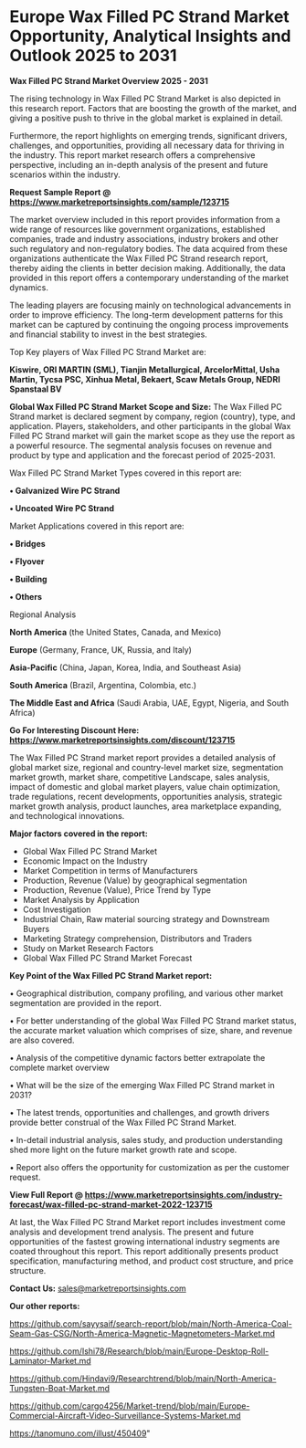  # Europe Wax Filled PC Strand Market Opportunity, Analytical Insights and Outlook 2025 to 2031

<Strong> Wax Filled PC Strand Market Overview 2025 - 2031</strong>

The rising technology in Wax Filled PC Strand Market is also depicted in this research report. Factors that are boosting the growth of the market, and giving a positive push to thrive in the global market is explained in detail.

Furthermore, the report highlights on emerging trends, significant drivers, challenges, and opportunities, providing all necessary data for thriving in the industry. This report market research offers a comprehensive perspective, including an in-depth analysis of the present and future scenarios within the industry.

<strong>Request Sample Report @ <a href=https://www.marketreportsinsights.com/sample/123715>https://www.marketreportsinsights.com/sample/123715</a></strong>

The market overview included in this report provides information from a wide range of resources like government organizations, established companies, trade and industry associations, industry brokers and other such regulatory and non-regulatory bodies. The data acquired from these organizations authenticate the Wax Filled PC Strand research report, thereby aiding the clients in better decision making. Additionally, the data provided in this report offers a contemporary understanding of the market dynamics.

The leading players are focusing mainly on technological advancements in order to improve efficiency. The long-term development patterns for this market can be captured by continuing the ongoing process improvements and financial stability to invest in the best strategies.

Top Key players of Wax Filled PC Strand Market are:

<strong>Kiswire, ORI MARTIN (SML), Tianjin Metallurgical, ArcelorMittal, Usha Martin, Tycsa PSC, Xinhua Metal, Bekaert, Scaw Metals Group, NEDRI Spanstaal BV</strong>

<strong><b>Global Wax Filled PC Strand Market Scope and Size:</b></strong>
The Wax Filled PC Strand market is declared segment by company, region (country), type, and application. Players, stakeholders, and other participants in the global Wax Filled PC Strand market will gain the market scope as they use the report as a powerful resource. The segmental analysis focuses on revenue and product by type and application and the forecast period of 2025-2031.

Wax Filled PC Strand Market Types covered in this report are:

<strong>• Galvanized Wire PC Strand

• Uncoated Wire PC Strand</strong>

Market Applications covered in this report are:

<strong>• Bridges

• Flyover

• Building

• Others</strong> 

Regional Analysis

<strong>North America</strong> (the United States, Canada, and Mexico)

<strong>Europe</strong> (Germany, France, UK, Russia, and Italy)

<strong>Asia-Pacific</strong> (China, Japan, Korea, India, and Southeast Asia)

<strong>South America</strong> (Brazil, Argentina, Colombia, etc.)

<strong>The Middle East and Africa</strong> (Saudi Arabia, UAE, Egypt, Nigeria, and South Africa)

<strong>Go For Interesting Discount Here: <a href=https://www.marketreportsinsights.com/discount/123715>https://www.marketreportsinsights.com/discount/123715</a></strong>

The Wax Filled PC Strand market report provides a detailed analysis of global market size, regional and country-level market size, segmentation market growth, market share, competitive Landscape, sales analysis, impact of domestic and global market players, value chain optimization, trade regulations, recent developments, opportunities analysis, strategic market growth analysis, product launches, area marketplace expanding, and technological innovations.

<strong><b>Major factors covered in the report:</b></strong>
<ul>
  <li>Global Wax Filled PC Strand Market </li>
  <li>Economic Impact on the Industry</li>
  <li>Market Competition in terms of Manufacturers</li>
  <li>Production, Revenue (Value) by geographical segmentation</li>
  <li>Production, Revenue (Value), Price Trend by Type</li>
  <li>Market Analysis by Application</li>
  <li>Cost Investigation</li>
  <li>Industrial Chain, Raw material sourcing strategy and Downstream Buyers</li>
  <li>Marketing Strategy comprehension, Distributors and Traders</li>
  <li>Study on Market Research Factors</li>
  <li>Global Wax Filled PC Strand Market Forecast</li>
</ul>

<strong><b>Key Point of the Wax Filled PC Strand Market report:</b></strong>

• Geographical distribution, company profiling, and various other market segmentation are provided in the report.

• For better understanding of the global Wax Filled PC Strand market status, the accurate market valuation which comprises of size, share, and revenue are also covered.

• Analysis of the competitive dynamic factors better extrapolate the complete market overview

• What will be the size of the emerging Wax Filled PC Strand market in 2031?

• The latest trends, opportunities and challenges, and growth drivers provide better construal of the Wax Filled PC Strand Market.

• In-detail industrial analysis, sales study, and production understanding shed more light on the future market growth rate and scope.

• Report also offers the opportunity for customization as per the customer request.

<strong><b>View Full Report @ <a href=https://www.marketreportsinsights.com/industry-forecast/wax-filled-pc-strand-market-2022-123715>https://www.marketreportsinsights.com/industry-forecast/wax-filled-pc-strand-market-2022-123715</a></b></strong>


At last, the Wax Filled PC Strand Market report includes investment come analysis and development trend analysis. The present and future opportunities of the fastest growing international industry segments are coated throughout this report. This report additionally presents product specification, manufacturing method, and product cost structure, and price structure.

<strong>Contact Us:</strong>
sales@marketreportsinsights.com

<strong>Our other reports:</strong>

<a href=https://github.com/sayysaif/search-report/blob/main/North-America-Coal-Seam-Gas-CSG/North-America-Magnetic-Magnetometers-Market.md>https://github.com/sayysaif/search-report/blob/main/North-America-Coal-Seam-Gas-CSG/North-America-Magnetic-Magnetometers-Market.md</a>

<a href=https://github.com/Ishi78/Research/blob/main/Europe-Desktop-Roll-Laminator-Market.md>https://github.com/Ishi78/Research/blob/main/Europe-Desktop-Roll-Laminator-Market.md</a>

<a href=https://github.com/Hindavi9/Researchtrend/blob/main/North-America-Tungsten-Boat-Market.md>https://github.com/Hindavi9/Researchtrend/blob/main/North-America-Tungsten-Boat-Market.md</a>

<a href=https://github.com/cargo4256/Market-trend/blob/main/Europe-Commercial-Aircraft-Video-Surveillance-Systems-Market.md>https://github.com/cargo4256/Market-trend/blob/main/Europe-Commercial-Aircraft-Video-Surveillance-Systems-Market.md</a>

<a href=https://tanomuno.com/illust/450409>https://tanomuno.com/illust/450409</a>"
